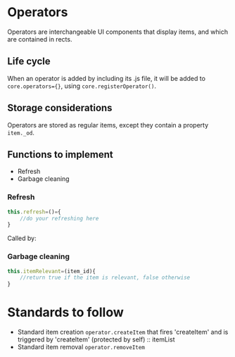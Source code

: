 # Operators
Operators are interchangeable UI components that display items, and which are contained in rects. 

## Life cycle
When an operator is added by including its .js file, it will be added to `core.operators={}`, using `core.registerOperator()`.

## Storage considerations
Operators are stored as regular items, except they contain a property `item._od`.
## Functions to implement
- Refresh
- Garbage cleaning
### Refresh
```javascript
this.refresh=()={
    //do your refreshing here
}
```
Called by:

### Garbage cleaning
```javascript
this.itemRelevant=(item_id){
    //return true if the item is relevant, false otherwise
}
```
# Standards to follow
- Standard item creation `operator.createItem` that fires 'createItem' and is triggered by 'createItem' (protected by self) :: itemList
- Standard item removal `operator.removeItem`